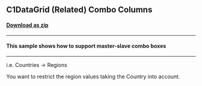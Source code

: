 ## C1DataGrid (Related) Combo Columns
#### [Download as zip](https://grapecity.github.io/DownGit/#/home?url=https://github.com/GrapeCity/ComponentOne-WPF-Samples/tree/master/NET_462/DataGrid/CS/C1DataGrid_ComboCols2010)
____
#### This sample shows how to support master-slave combo boxes 
____

i.e. Countries -> Regions

You want to restrict the region values taking the Country into 
account.
